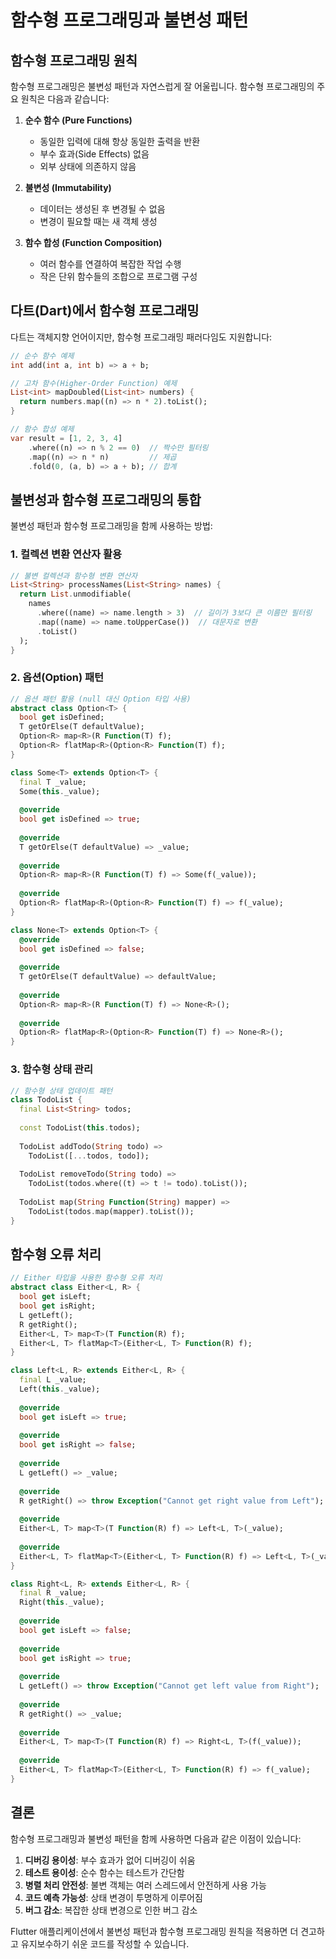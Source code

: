 # 함수형 프로그래밍과 불변성 패턴

## 함수형 프로그래밍 원칙

함수형 프로그래밍은 불변성 패턴과 자연스럽게 잘 어울립니다. 함수형 프로그래밍의 주요 원칙은 다음과 같습니다:

1. **순수 함수 (Pure Functions)**
   - 동일한 입력에 대해 항상 동일한 출력을 반환
   - 부수 효과(Side Effects) 없음
   - 외부 상태에 의존하지 않음

2. **불변성 (Immutability)**
   - 데이터는 생성된 후 변경될 수 없음
   - 변경이 필요할 때는 새 객체 생성

3. **함수 합성 (Function Composition)**
   - 여러 함수를 연결하여 복잡한 작업 수행
   - 작은 단위 함수들의 조합으로 프로그램 구성

## 다트(Dart)에서 함수형 프로그래밍

다트는 객체지향 언어이지만, 함수형 프로그래밍 패러다임도 지원합니다:

```dart
// 순수 함수 예제
int add(int a, int b) => a + b;

// 고차 함수(Higher-Order Function) 예제
List<int> mapDoubled(List<int> numbers) {
  return numbers.map((n) => n * 2).toList();
}

// 함수 합성 예제
var result = [1, 2, 3, 4]
    .where((n) => n % 2 == 0)  // 짝수만 필터링
    .map((n) => n * n)         // 제곱
    .fold(0, (a, b) => a + b); // 합계
```

## 불변성과 함수형 프로그래밍의 통합

불변성 패턴과 함수형 프로그래밍을 함께 사용하는 방법:

### 1. 컬렉션 변환 연산자 활용

```dart
// 불변 컬렉션과 함수형 변환 연산자
List<String> processNames(List<String> names) {
  return List.unmodifiable(
    names
      .where((name) => name.length > 3)  // 길이가 3보다 큰 이름만 필터링
      .map((name) => name.toUpperCase())  // 대문자로 변환
      .toList()
  );
}
```

### 2. 옵션(Option) 패턴

```dart
// 옵션 패턴 활용 (null 대신 Option 타입 사용)
abstract class Option<T> {
  bool get isDefined;
  T getOrElse(T defaultValue);
  Option<R> map<R>(R Function(T) f);
  Option<R> flatMap<R>(Option<R> Function(T) f);
}

class Some<T> extends Option<T> {
  final T _value;
  Some(this._value);
  
  @override
  bool get isDefined => true;
  
  @override
  T getOrElse(T defaultValue) => _value;
  
  @override
  Option<R> map<R>(R Function(T) f) => Some(f(_value));
  
  @override
  Option<R> flatMap<R>(Option<R> Function(T) f) => f(_value);
}

class None<T> extends Option<T> {
  @override
  bool get isDefined => false;
  
  @override
  T getOrElse(T defaultValue) => defaultValue;
  
  @override
  Option<R> map<R>(R Function(T) f) => None<R>();
  
  @override
  Option<R> flatMap<R>(Option<R> Function(T) f) => None<R>();
}
```

### 3. 함수형 상태 관리

```dart
// 함수형 상태 업데이트 패턴
class TodoList {
  final List<String> todos;
  
  const TodoList(this.todos);
  
  TodoList addTodo(String todo) => 
    TodoList([...todos, todo]);
  
  TodoList removeTodo(String todo) =>
    TodoList(todos.where((t) => t != todo).toList());
  
  TodoList map(String Function(String) mapper) =>
    TodoList(todos.map(mapper).toList());
}
```

## 함수형 오류 처리

```dart
// Either 타입을 사용한 함수형 오류 처리
abstract class Either<L, R> {
  bool get isLeft;
  bool get isRight;
  L getLeft();
  R getRight();
  Either<L, T> map<T>(T Function(R) f);
  Either<L, T> flatMap<T>(Either<L, T> Function(R) f);
}

class Left<L, R> extends Either<L, R> {
  final L _value;
  Left(this._value);
  
  @override
  bool get isLeft => true;
  
  @override
  bool get isRight => false;
  
  @override
  L getLeft() => _value;
  
  @override
  R getRight() => throw Exception("Cannot get right value from Left");
  
  @override
  Either<L, T> map<T>(T Function(R) f) => Left<L, T>(_value);
  
  @override
  Either<L, T> flatMap<T>(Either<L, T> Function(R) f) => Left<L, T>(_value);
}

class Right<L, R> extends Either<L, R> {
  final R _value;
  Right(this._value);
  
  @override
  bool get isLeft => false;
  
  @override
  bool get isRight => true;
  
  @override
  L getLeft() => throw Exception("Cannot get left value from Right");
  
  @override
  R getRight() => _value;
  
  @override
  Either<L, T> map<T>(T Function(R) f) => Right<L, T>(f(_value));
  
  @override
  Either<L, T> flatMap<T>(Either<L, T> Function(R) f) => f(_value);
}
```

## 결론

함수형 프로그래밍과 불변성 패턴을 함께 사용하면 다음과 같은 이점이 있습니다:

1. **디버깅 용이성**: 부수 효과가 없어 디버깅이 쉬움
2. **테스트 용이성**: 순수 함수는 테스트가 간단함
3. **병렬 처리 안전성**: 불변 객체는 여러 스레드에서 안전하게 사용 가능
4. **코드 예측 가능성**: 상태 변경이 투명하게 이루어짐
5. **버그 감소**: 복잡한 상태 변경으로 인한 버그 감소

Flutter 애플리케이션에서 불변성 패턴과 함수형 프로그래밍 원칙을 적용하면 더 견고하고 유지보수하기 쉬운 코드를 작성할 수 있습니다.